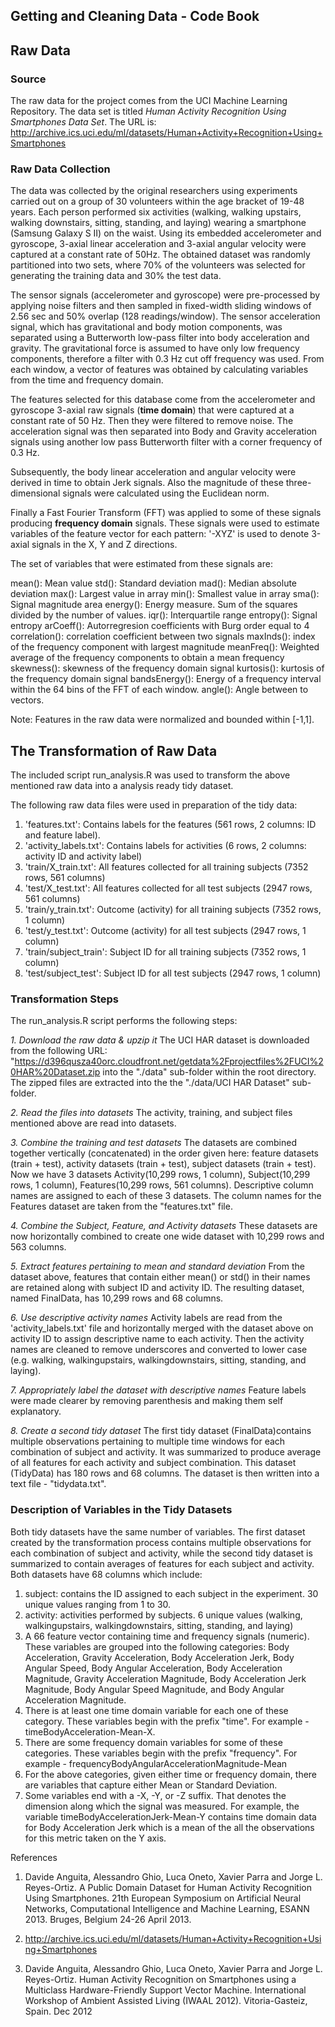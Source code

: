 ## Getting and Cleaning Data - Code Book

## Raw Data

### Source

The raw data for the project comes from the UCI Machine Learning Repository. The data set is titled *Human Activity Recognition Using Smartphones Data Set*. The URL is: http://archive.ics.uci.edu/ml/datasets/Human+Activity+Recognition+Using+Smartphones


### Raw Data Collection

The data was collected by the original researchers using experiments carried out on a group of 30 volunteers within the age bracket of 19-48 years. Each person performed six activities (walking, walking upstairs, walking downstairs, sitting, standing, and laying) wearing a smartphone (Samsung Galaxy S II) on the waist. Using its embedded accelerometer and gyroscope, 3-axial linear acceleration and 3-axial angular velocity were captured at a constant rate of 50Hz. The obtained dataset was randomly partitioned into two sets, where 70% of the volunteers was selected for generating the training data and 30% the test data. 

The sensor signals (accelerometer and gyroscope) were pre-processed by applying noise filters and then sampled in fixed-width sliding windows of 2.56 sec and 50% overlap (128 readings/window). The sensor acceleration signal, which has gravitational and body motion components, was separated using a Butterworth low-pass filter into body acceleration and gravity. The gravitational force is assumed to have only low frequency components, therefore a filter with 0.3 Hz cut off frequency was used. From each window, a vector of features was obtained by calculating variables from the time and frequency domain.

The features selected for this database come from the accelerometer and gyroscope 3-axial raw signals (**time domain**) that were captured at a constant rate of 50 Hz. Then they were filtered to remove noise. The acceleration signal was then separated into Body and Gravity acceleration signals using another low pass Butterworth filter with a corner frequency of 0.3 Hz. 

Subsequently, the body linear acceleration and angular velocity were derived in time to obtain Jerk signals. Also the magnitude of these three-dimensional signals were calculated using the Euclidean norm. 

Finally a Fast Fourier Transform (FFT) was applied to some of these signals producing **frequency domain** signals. These signals were used to estimate variables of the feature vector for each pattern:  '-XYZ' is used to denote 3-axial signals in the X, Y and Z directions.

The set of variables that were estimated from these signals are: 

mean(): Mean value
std(): Standard deviation
mad(): Median absolute deviation 
max(): Largest value in array
min(): Smallest value in array
sma(): Signal magnitude area
energy(): Energy measure. Sum of the squares divided by the number of values. 
iqr(): Interquartile range 
entropy(): Signal entropy
arCoeff(): Autorregresion coefficients with Burg order equal to 4
correlation(): correlation coefficient between two signals
maxInds(): index of the frequency component with largest magnitude
meanFreq(): Weighted average of the frequency components to obtain a mean frequency
skewness(): skewness of the frequency domain signal 
kurtosis(): kurtosis of the frequency domain signal 
bandsEnergy(): Energy of a frequency interval within the 64 bins of the FFT of each window.
angle(): Angle between to vectors.

Note: Features in the raw data were normalized and bounded within [-1,1].


## The Transformation of Raw Data

The included script run_analysis.R was used to transform the above mentioned raw data into a analysis ready tidy dataset. 

The following raw data files were used in preparation of the tidy data:

1. 'features.txt': Contains labels for the features (561 rows, 2 columns: ID and feature label).
2. 'activity_labels.txt': Contains labels for activities (6 rows, 2 columns: activity ID and activity label)
3. 'train/X_train.txt': All features collected for all training subjects (7352 rows, 561 columns)
4. 'test/X_test.txt': All features collected for all test subjects (2947 rows, 561 columns)
5. 'train/y_train.txt': Outcome (activity) for all training subjects (7352 rows, 1 column)
6. 'test/y_test.txt': Outcome (activity) for all test subjects (2947 rows, 1 column)
7. 'train/subject_train': Subject ID for all training subjects (7352 rows, 1 column)
8. 'test/subject_test': Subject ID for all test subjects (2947 rows, 1 column)

### Transformation Steps

The run_analysis.R script performs the following steps:

*1. Download the raw data & upzip it*
The UCI HAR dataset is downloaded from the following URL: "https://d396qusza40orc.cloudfront.net/getdata%2Fprojectfiles%2FUCI%20HAR%20Dataset.zip into the "./data" sub-folder within the root directory. The zipped files are extracted into the the "./data/UCI HAR Dataset" sub-folder.

*2. Read the files into datasets*
The activity, training, and subject files mentioned above are read into datasets.

*3. Combine the training and test datasets*
The datasets are combined together vertically (concatenated) in the order given here: feature datasets (train + test), activity datasets (train + test), subject datasets (train + test). Now we have 3 datasets Activity(10,299 rows, 1 column), Subject(10,299 rows, 1 column), Features(10,299 rows, 561 columns). Descriptive column names are assigned to each of these 3 datasets. The column names for the Features dataset are taken from the "features.txt" file.

*4. Combine the Subject, Feature, and Activity datasets*
These datasets are now horizontally combined to create one wide dataset with 10,299 rows and 563 columns.

*5. Extract features pertaining to mean and standard deviation*
From the dataset above, features that contain either mean() or std() in their names are retained along with subject ID and activity ID. The resulting dataset, named FinalData, has 10,299 rows and 68 columns.

*6. Use descriptive activity names*
Activity labels are read from the 'activity_labels.txt' file and horizontally merged with the dataset above on activity ID to assign descriptive name to each activity. Then the activity names are cleaned to remove underscores and converted to lower case (e.g. walking, walkingupstairs, walkingdownstairs, sitting, standing, and laying).

*7. Appropriately label the dataset with descriptive names*
Feature labels were made clearer by removing parenthesis and making them self explanatory.

*8. Create a second tidy dataset*
The first tidy dataset (FinalData)contains multiple observations pertaining to multiple time windows for each combination of subject and activity. It was summarized to produce average of all features for each activity and subject combination. This dataset (TidyData) has 180 rows and 68 columns. The dataset is then written into a text file - "tidydata.txt".

### Description of Variables in the Tidy Datasets

Both tidy datasets have the same number of variables. The first dataset created by the transformation process contains multiple observations for each combination of subject and activity, while the second tidy dataset is summarized to contain averages of features for each subject and activity. Both datasets have 68 columns which include:  

1. subject: contains the ID assigned to each subject in the experiment. 30 unique values ranging from 1 to 30.
2. activity: activities performed by subjects. 6 unique values (walking, walkingupstairs, walkingdownstairs, sitting, standing, and laying)
3. A 66 feature vector containing time and frequency signals (numeric). These variables are grouped into the following categories:
Body Acceleration, Gravity Acceleration, Body Acceleration Jerk, Body Angular Speed, Body Angular Acceleration, Body Acceleration Magnitude,
Gravity Acceleration Magnitude, Body Acceleration Jerk Magnitude, Body Angular Speed Magnitude, and Body Angular Acceleration Magnitude.
4. There is at least one time domain variable for each one of these category. These variables begin with the prefix "time". For example - timeBodyAcceleration-Mean-X. 
5. There are some frequency domain variables for some of these categories. These variables begin with the prefix "frequency". For example - frequencyBodyAngularAccelerationMagnitude-Mean
6. For the above categories, given either time or frequency domain, there are variables that capture either Mean or Standard Deviation.
7. Some variables end with a -X, -Y, or -Z suffix. That denotes the dimension along which the signal was measured. For example, the variable timeBodyAccelerationJerk-Mean-Y contains time domain data for Body Acceleration Jerk which is a mean of the all the observations for this metric taken on the Y axis.



References

1. Davide Anguita, Alessandro Ghio, Luca Oneto, Xavier Parra and Jorge L. Reyes-Ortiz. A Public Domain Dataset for Human Activity Recognition Using Smartphones. 21th European Symposium on Artificial Neural Networks, Computational Intelligence and Machine Learning, ESANN 2013. Bruges, Belgium 24-26 April 2013.

2. http://archive.ics.uci.edu/ml/datasets/Human+Activity+Recognition+Using+Smartphones

3. Davide Anguita, Alessandro Ghio, Luca Oneto, Xavier Parra and Jorge L. Reyes-Ortiz. Human Activity Recognition on Smartphones using a Multiclass Hardware-Friendly Support Vector Machine. International Workshop of Ambient Assisted Living (IWAAL 2012). Vitoria-Gasteiz, Spain. Dec 2012

